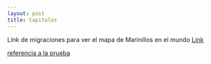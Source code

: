 ```yaml
---
layout: post
title: Capitulos
---
```


Link de migraciones para ver el mapa de Marinillos en el mundo <a href ="{{ site.baseurl }}/assets/pages/marinillos_academicos.html">Link</a> 

<a href ="{{ site.baseurl }}/">referencia a la prueba</a> 